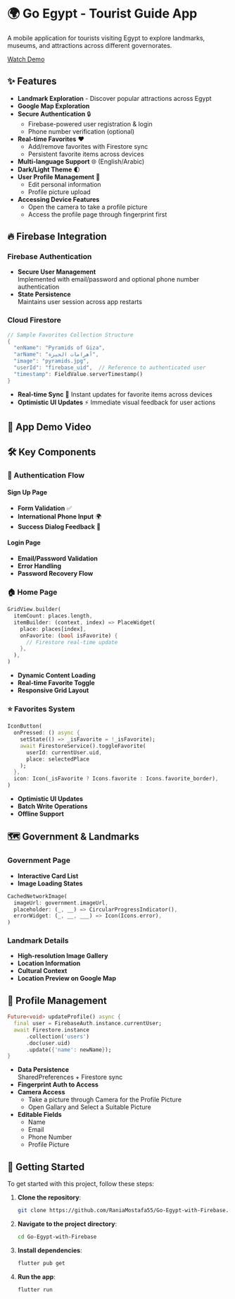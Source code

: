 # 🌍 Go Egypt - Tourist Guide App

A mobile application for tourists visiting Egypt to explore landmarks, museums, and attractions across different governorates.

[Watch Demo](https://github.com/RaniaMostafa55/Go_Egypt_With_Device_Features/blob/main/assets/app_demo/WhatsApp%20Video%202025-02-08%20at%2022.19.16_f14cd51c.mp4)

## ✨ Features

- **Landmark Exploration** - Discover popular attractions across Egypt
- **Google Map Exploration**
- **Secure Authentication** 🔒
  - Firebase-powered user registration & login
  - Phone number verification (optional)
- **Real-time Favorites** ❤️
  - Add/remove favorites with Firestore sync
  - Persistent favorite items across devices
- **Multi-language Support** 🌐 (English/Arabic)
- **Dark/Light Theme** 🌓
- **User Profile Management** 👤
  - Edit personal information
  - Profile picture upload
- **Accessing Device Features**
  - Open the camera to take a profile picture
  - Access the profile page through fingerprint first

## 🔥 Firebase Integration

### Firebase Authentication

- **Secure User Management**  
  Implemented with email/password and optional phone number authentication
- **State Persistence**  
  Maintains user session across app restarts

### Cloud Firestore

```dart
// Sample Favorites Collection Structure
{
  "enName": "Pyramids of Giza",
  "arName": "أهرامات الجيزة",
  "image": "pyramids.jpg",
  "userId": "firebase_uid",  // Reference to authenticated user
  "timestamp": FieldValue.serverTimestamp()
}
```

- **Real-time Sync** 🔄
  Instant updates for favorite items across devices
- **Optimistic UI Updates** ⚡
  Immediate visual feedback for user actions

## 📱 App Demo Video

## 🛠 Key Components

### 🔐 Authentication Flow

#### Sign Up Page

- **Form Validation** ✅
- **International Phone Input** 🌍
- **Success Dialog Feedback** 💬

#### Login Page

- **Email/Password Validation**
- **Error Handling**
- **Password Recovery Flow**

### 🏠 Home Page

```dart
GridView.builder(
  itemCount: places.length,
  itemBuilder: (context, index) => PlaceWidget(
    place: places[index],
    onFavorite: (bool isFavorite) {
      // Firestore real-time update
    },
  ),
)
```

- **Dynamic Content Loading**
- **Real-time Favorite Toggle**
- **Responsive Grid Layout**

### ⭐ Favorites System

```dart
IconButton(
  onPressed: () async {
    setState(() => _isFavorite = !_isFavorite);
    await FirestoreService().toggleFavorite(
      userId: currentUser.uid,
      place: selectedPlace
    );
  },
  icon: Icon(_isFavorite ? Icons.favorite : Icons.favorite_border),
)
```

- **Optimistic UI Updates**
- **Batch Write Operations**
- **Offline Support**

## 🗺️ Government & Landmarks

### Government Page

- **Interactive Card List**
- **Image Loading States**

```dart
CachedNetworkImage(
  imageUrl: government.imageUrl,
  placeholder: (_, __) => CircularProgressIndicator(),
  errorWidget: (_, __, ___) => Icon(Icons.error),
)
```

### Landmark Details

- **High-resolution Image Gallery**
- **Location Information**
- **Cultural Context**
- **Location Preview on Google Map**

## 👤 Profile Management

```dart
Future<void> updateProfile() async {
  final user = FirebaseAuth.instance.currentUser;
  await Firestore.instance
      .collection('users')
      .doc(user.uid)
      .update({'name': newName});
}
```

- **Data Persistence**  
  SharedPreferences + Firestore sync
- **Fingerprint Auth to Access**
- **Camera Access**
  - Take a picture through Camera for the Profile Picture
  - Open Gallary and Select a Suitable Picture
- **Editable Fields**
  - Name
  - Email
  - Phone Number
  - Profile Picture

## 🚀 Getting Started

To get started with this project, follow these steps:

1. **Clone the repository**:
   ```sh
   git clone https://github.com/RaniaMostafa55/Go-Egypt-with-Firebase.git
   ```
2. **Navigate to the project directory**:
   ```sh
   cd Go-Egypt-with-Firebase
   ```
3. **Install dependencies**:
   ```sh
   flutter pub get
   ```
4. **Run the app**:
   ```sh
   flutter run
   ```
